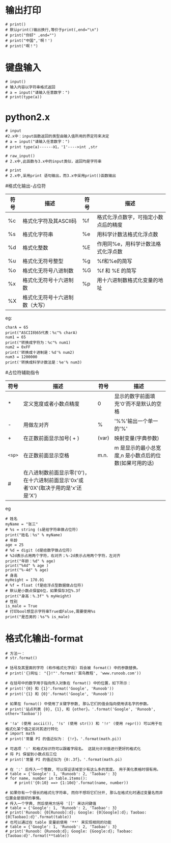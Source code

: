 # 输出打印

```
# print()
# 默认print()输出换行,等价于print(,end="\n")
# print("你好" ,end="")
# print("中国",'啊！')
# print("啊！")
```

# 键盘输入

```
# input()
# 输入内容以字符串格式返回
# a = input("请输入任意数字：")
# print(type(a))
```

# python2.x

```
# input
#2.x中：input函数返回的类型由输入值所用的界定符来决定
# a = input("请输入任意数字：")
# print type(a)------》1，'1'---->int ,str

# raw_input()
# 2.x中,此函数与3.x中的input类似，返回均是字符串

# print
# 2.x中,采用print 语句输出，而3.x中采用print()函数输出
```

#格式化输出-占位符

| 符号 | 描述                  | 符号 | 描述 |
| ---- | --------------------- | ---- | ---- |
| %c   | 格式化字符及其ASCII码| %f | 格式化浮点数字，可指定小数点后的精度 |
| %s | 格式化字符串 | %e | 用科学计数法格式化浮点数 |
| %d | 格式化整数 | %E | 作用同%e，用科学计数法格式化浮点数 |
| %u | 格式化无符号整型 | %g | %f和%e的简写 |
| %o | 格式化无符号八进制数 | %G | %f 和 %E 的简写 |
| %x | 格式化无符号十六进制数 | %p | 用十六进制数格式化变量的地址 |
| %X | 格式化无符号十六进制数（大写） |      |      |

eg:

```
charA = 65
print("ASCII码65代表：%c"% charA)
num1 = 65
print("转换成字符为：%c"% num1)
num2 = 0xFF
print('转换成十进制是：%d'% num2)
num3 = 1200000
print('转换成科学计数法是：%e'% num3)
```

#占位符辅助指令

| 符号   | 描述                                                         | 符号  | 描述                                                  |
| ------ | ------------------------------------------------------------ | ----- | ----------------------------------------------------- |
| *      | 定义宽度或者小数点精度                                       | 0     | 显示的数字前面填充'0'而不是默认的空格                 |
| -      | 用做左对齐                                                   | %     | '%%'输出一个单一的'%'                                 |
| +      | 在正数前面显示加号( + )                                      | (var) | 映射变量(字典参数)                                    |
| `<sp>` | 在正数前面显示空格                                           | m.n.  | m 是显示的最小总宽度,n 是小数点后的位数(如果可用的话) |
| #      | 在八进制数前面显示零('0')，在十六进制前面显示'0x'或者'0X'(取决于用的是'x'还是'X') |       |                                                       |

eg

```
# 姓名
myName = "张三"
# %s = string (s是给字符串做占位符)
print("姓名：%s" % myName)
# 年龄
age = 25
# %d = digit (d是给数字做占位符)
# %2d表示占用两个字符，右对齐；%-2d表示占用两个字符，左对齐
print("年龄：%d" % age)
print("%4d" % age )
print("%-4d" % age)
# 身高
myHeight = 170.01
# %f = float (f是给浮点型数据做占位符)
# 默认是小数点保留6位，如果保存3位%.3f
print("身高：%.3f" % myHeight)
# 性别
is_male = True
# 打印bool想显示字符串True或False,需要使用%s
print("是否男的：%s"% is_male)
```
# 格式化输出-format

```
# 方法一：
# str.format() 

# 括号及其里面的字符 (称作格式化字段) 将会被 format() 中的参数替换。
# print('{}网址： "{}!"'.format('菜鸟教程', 'www.runoob.com'))

# 在括号中的数字用于指向传入对象在 format() 中的位置，如下所示：
# print('{0} 和 {1}'.format('Google', 'Runoob'))
# print('{1} 和 {0}'.format('Google', 'Runoob'))

# 如果在 format() 中使用了关键字参数, 那么它们的值会指向使用该名字的参数。
# print('站点列表 {0}, {1}, 和 {other}。'.format('Google', 'Runoob', other='Taobao'))

# '!a' (使用 ascii()), '!s' (使用 str()) 和 '!r' (使用 repr()) 可以用于在格式化某个值之前对其进行转化
# import math
# print('常量 PI 的值近似为： {!r}。'.format(math.pi))

# 可选项 ':' 和格式标识符可以跟着字段名。 这就允许对值进行更好的格式化
# 将 Pi 保留到小数点后三位
# print('常量 PI 的值近似为 {0:.3f}。'.format(math.pi)

# 在 ':' 后传入一个整数, 可以保证该域至少有这么多的宽度。 用于美化表格时很有用。
# table = {'Google': 1, 'Runoob': 2, 'Taobao': 3}
# for name, number in table.items():
    # print('{0:10} ==> {1:10d}'.format(name, number))

# 如果你有一个很长的格式化字符串, 而你不想将它们分开, 那么在格式化时通过变量名而非位置会是很好的事情。
# 传入一个字典, 然后使用方括号 '[]' 来访问键值 
# table = {'Google': 1, 'Runoob': 2, 'Taobao': 3}
# print('Runoob: {0[Runoob]:d}; Google: {0[Google]:d}; Taobao: {0[Taobao]:d}'.format(table))
# 也可以通过在 table 变量前使用 '**' 来实现相同的功能
# table = {'Google': 1, 'Runoob': 2, 'Taobao': 3}
# print('Runoob: {Runoob:d}; Google: {Google:d}; Taobao: {Taobao:d}'.format(**table))
```

